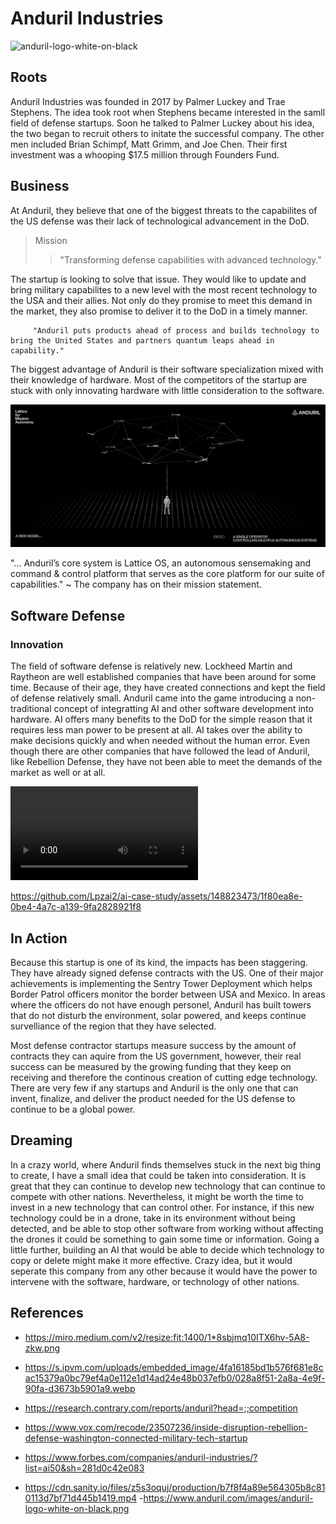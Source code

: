 # Anduril Industries

![anduril-logo-white-on-black](https://github.com/Lpzai2/ai-case-study/assets/148823473/e1e3e9b4-1dd0-411d-9662-98fb1d494a7a) 

## Roots 
Anduril Industries was founded in 2017 by Palmer Luckey and Trae Stephens. The idea took root when Stephens became interested in the samll field of defense startups. Soon he talked to Palmer Luckey about his idea, the two began to recruit others to initate the successful company. The other men included Brian Schimpf, Matt Grimm, and Joe Chen. Their first investment was a whooping $17.5 million through Founders Fund. 




## Business 
At Anduril, they believe that one of the biggest threats to the capabilites of the US defense was their lack of technological advancement in the DoD. 

> Mission 
>>"Transforming defense capabilities with advanced technology."

The startup is looking to solve that issue. They would like to update and bring military capabilites to a new level with the most recent technology to the USA and their allies. Not only do they promise to meet this demand in the market, they also promise to deliver it to the DoD in a timely manner. 

```
     "Anduril puts products ahead of process and builds technology to bring the United States and partners quantum leaps ahead in capability." 
```

The biggest advantage of Anduril is their software specialization mixed with their knowledge of hardware. Most of the competitors of the startup are stuck with only innovating hardware with little consideration to the software. 

![Alt text](1*8sbjmq10ITX6hv-5A8-zkw.png)  

"... Anduril’s core system is Lattice OS, an autonomous sensemaking and command & control platform that serves as the core platform for our suite of capabilities." 
~ The company has on their mission statement.

## Software Defense

### Innovation
The field of software defense is relatively new. Lockheed Martin and Raytheon are well established companies that have been around for some time. Because of their age, they have created connections and kept the field of defense relatively small. Anduril came into the game introducing a non-traditional concept of integratting AI and other software development into hardware. AI offers many benefits to the DoD for the simple reason that it requires less man power to be present at all. AI takes over the ability to make decisions quickly and when needed without the human error. Even though there are other companies that have followed the lead of Anduril, like Rebellion Defense, they have not been able to meet the demands of the market as well or at all.

<video src="Mini_trim_video.mp4" controls title="Title"></video>


https://github.com/Lpzai2/ai-case-study/assets/148823473/1f80ea8e-0be4-4a7c-a139-9fa2828921f8



## In Action
Because this startup is one of its kind, the impacts has been staggering. They have already signed defense contracts with the US. One of their major achievements is implementing the Sentry Tower Deployment which helps Border Patrol officers monitor the border between USA and Mexico. In areas where the officers do not have enough personel, Anduril has built towers that do not disturb the environment, solar powered, and keeps continue survelliance of the region that they have selected.


Most defense contractor startups measure success by the amount of contracts they can aquire from the US government, however, their real success can be measured by the growing funding that they keep on receiving and therefore the continous creation of cutting edge technology. There are very few if any startups and Anduril is the only one that can invent, finalize, and deliver the product needed for the US defense to continue to be a global power. 

## Dreaming
In a crazy world, where Anduril finds themselves stuck in the next big thing to create, I have a small idea that could be taken into consideration. It is great that they can continue to develop new technology that can continue to compete with other nations. Nevertheless, it might be worth the time to invest in a new technology that can control other. For instance, if this new technology could be in a drone, take in its environment without being detected, and be able to stop other software from working without affecting the drones it could be something to gain some time or information. Going a little further, building an AI that would be able to decide which technology to copy or delete might make it more effective. Crazy idea, but it would seperate this company from any other because it would have the power to intervene with the software, hardware, or technology of other nations. 





## References
- https://miro.medium.com/v2/resize:fit:1400/1*8sbjmq10ITX6hv-5A8-zkw.png

- https://s.ipvm.com/uploads/embedded_image/4fa16185bd1b576f681e8cac15379a0bc79ef4a0e112e1d14ad24e48b037efb0/028a8f51-2a8a-4e9f-90fa-d3673b5901a9.webp
- https://research.contrary.com/reports/anduril?head=;;competition
- https://www.vox.com/recode/23507236/inside-disruption-rebellion-defense-washington-connected-military-tech-startup
- https://www.forbes.com/companies/anduril-industries/?list=ai50&sh=281d0c42e083
- https://cdn.sanity.io/files/z5s3oquj/production/b7f8f4a89e564305b8c810113d7bf71d445b1419.mp4
-https://www.anduril.com/images/anduril-logo-white-on-black.png

